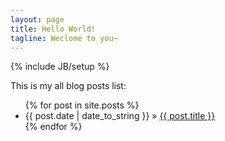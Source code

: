 ```yaml
---
layout: page
title: Hello World!
tagline: Weclome to you~
---
```

{% include JB/setup %}

This is my all blog posts list:

<ul class="posts">
  {% for post in site.posts %}
    <li><span>{{ post.date | date_to_string }}</span> &raquo; <a href="{{ BASE_PATH }}{{ post.url }}">{{ post.title }}</a></li>
  {% endfor %}
</ul>


